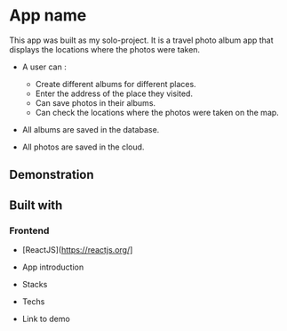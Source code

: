 # App name

This app was built as my solo-project. It is a travel photo album app that displays the locations where the photos were taken.

- A user can :
  - Create different albums for different places.
  - Enter the address of the place they visited.
  - Can save photos in their albums.
  - Can check the locations where the photos were taken on       the map.

- All albums are saved in the database.
- All photos are saved in the cloud.

## Demonstration
<!-- [Demo the project in production](https://triplanner.netlify.app/) -->

## Built with
### Frontend
- [ReactJS](https://reactjs.org/] 

- App introduction
- Stacks
- Techs
- Link to demo

